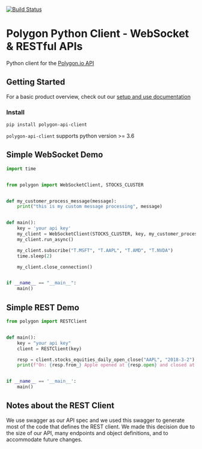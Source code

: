 [![Build Status](https://drone.polygon.io/api/badges/polygon-io/client-python/status.svg)](https://drone.polygon.io/polygon-io/client-python)

# Polygon Python Client - WebSocket & RESTful APIs

Python client for the [Polygon.io API](polygon.io)

## Getting Started

For a basic product overview, check out our [setup and use documentation](https://polygon.io/sockets)

### Install

`pip install polygon-api-client`

`polygon-api-client` supports python version >= 3.6

## Simple WebSocket Demo
```python
import time


from polygon import WebSocketClient, STOCKS_CLUSTER


def my_customer_process_message(message):
    print("this is my custom message processing", message)


def main():
    key = 'your api key'
    my_client = WebSocketClient(STOCKS_CLUSTER, key, my_customer_process_message)
    my_client.run_async()

    my_client.subscribe("T.MSFT", "T.AAPL", "T.AMD", "T.NVDA")
    time.sleep(2)

    my_client.close_connection()


if __name__ == "__main__":
    main()

```

## Simple REST Demo
```python
from polygon import RESTClient


def main():
    key = "your api key"
    client = RESTClient(key)

    resp = client.stocks_equities_daily_open_close("AAPL", "2018-3-2")
    print(f"On: {resp.from_} Apple opened at {resp.open} and closed at {resp.close}")


if __name__ == '__main__':
    main()
```


## Notes about the REST Client

We use swagger as our API spec and we used this swagger to generate most of the code that defines the REST client.
We made this decision due to the size of our API, many endpoints and object definitions, and to accommodate future changes.

